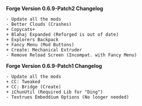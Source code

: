 **Forge Version 0.6.9-Patch2 Changelog**
```
- Update all the mods
- Better Clouds (Crashes)
+ Copycats+
+ Blahaj Expanded (Reforged is out of date)
+ Explorers Backpack
+ Fancy Menu (Mod Buttons)
+ Create: Mechanical Extruder
- Remove Reload Screen (Incompat. with Fancy Menu)
```
**Forge Version 0.6.9-Patch1 Changelog**
```
- Update all the mods
+ CC: Tweaked
+ CC: Bridge (Create)
+ iChunUtil (Required Lib for "Ding")
- Textrues Embeddium Options (No longer needed)
```
